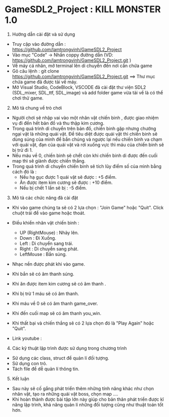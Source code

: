 # GameSDL2_Project : KILL MONSTER 1.0

1. Hướng dẫn cài đặt và sử dụng
 - Truy cập vào đường dẫn : https://github.com/lamtrongvinh/GameSDL2_Project
 - Vào mục "Code" -> Nhấn coppy đường dẫn (VD: https://github.com/lamtrongvinh/GameSDL2_Project.git )
 - Về máy cá nhân, mở terminal lên di chuyển đến nơi cần chứa game
 - Gõ câu lệnh : git clone https://github.com/lamtrongvinh/GameSDL2_Project.git
 ==> Thư mục chứa game đã được tải về máy.
 - Mở Visual Studio, CodeBlock, VSCODE đã cài đặt thư viện SDL2 (SDL_mixer, SDL_ttf, SDL_image) và add folder game vừa tải về là có thể chơi thử game.

2. Mô tả chung về trò chơi
 - Người chơi sẽ nhập vai vào một nhân vật chiến binh , được giao nhiệm vụ đi đến hết bản đồ và thu thập kim cương.
 - Trong quá trình di chuyển trên bản đồ, chiến binh gặp nhưng chướng ngại vật là những quái vật. Để tiêu diệt được quái vật thì chiến binh sẽ dùng súng của mình để bắn chúng và ngược lại nếu chiến binh va chạm với quái vật, đạn của quái vật và rơi xuống vực thì máu của chiến binh sẽ bị trừ đi 1.
 - Nếu máu về 0, chiến binh sẽ chết còn khi chiến binh di được đến cuối map thì sẽ giành được chiến thắng.
 - Trong quá trình di chuyển chiến binh sẽ tích lũy điểm số của mình bằng cách đó là :
    + Nếu hạ gục được 1 quái vật sẽ được : +5 điểm.
    + Ăn được item kim cương sẽ được : +10 điểm.
    + Nếu bị chết 1 lần sẽ bị : -5 điểm.

3. Mô tả các chức năng đã cài đặt
 - Khi vào game chúng ta sẽ có 2 lựa chọn : "Join Game" hoặc "Quit". Click chuột trái để vào game hoặc thoát.
 - Điều khiển nhân vật chiến binh :
    + UP (RightMouse) : Nhảy lên.
    + Down : Đi Xuống.
    + Left : Di chuyển sang trái.
    + Right : Di chuyển sang phát.
    + LeftMouse : Bắn súng.
 - Nhạc nền được phát khi vào game.
 - Khi bắn sẽ có âm thanh súng.
 - Khi ăn được item kim cương sẽ có âm thanh .
 - Khi bị trừ 1 máu sẽ có âm thanh.
 - Khi máu về 0 sẽ có âm thanh game_over.
 - Khi đến cuối map sẽ có âm thanh you_win.
 - Khi thất bại và chiến thắng sẽ có 2 lựa chọn đó là "Play Again" hoặc "Quit".

 - Link youtube  : 

 4. Các kỹ thuật lập trình được sử dụng trong chương trình
 - Sử dụng các class, struct để quản lí đối tượng.
 - Sử dụng con trỏ.
 - Tách file để dễ quản lí thông tin.
 5. Kết luận
 - Sau này sẽ cố gắng phát triển thêm những tính năng khác như chọn nhân vật, tạo ra những quái vật boss, chọn map ....
 - Khi hoàn thành được bài tập lớn này giúp cho bản thân phát triển được kĩ năng lập trình, khả năng quản lí những đối tượng cũng như thuật toán tốt hơn.
 
